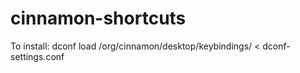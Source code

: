 # cinnamon-shortcuts

To install:
     dconf load /org/cinnamon/desktop/keybindings/ < dconf-settings.conf
